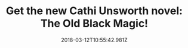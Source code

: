 ---
campaign-uuid: "c-909dc364-2420-4cab-96ad-fccd5d98f1a0"
type: "Preview"
category: "product"
date: "2018-03-12T10:55:42.981Z"
end-date: "2018-05-31T23:59:00.000Z"
disable-form: false
is_promoted: false
has_entry_page: false
title: "Get the new Cathi Unsworth novel: The Old Black Magic!"
competition-description: "<p>The award-winning crime compendium London Noir and author\
  \ of five more novels, Cathi Unsworth, has done it again and she just had published\
  \ her new novel: The Old Black Magic! Her sixth book blends fact and fiction for\
  \ a well researched, evocative tale about one of the weirder outposts of second\
  \ world war British intelligence!</p>\r\n<p>If you were looking for a vocative,\
  \ brilliantly researched, imaginative, informative book…this one is a must for you!</p>"
banner-img: "https://assets.expresslyapp.com/asset-113cca44-49b9-42a9-b1b1-cfe08d4303ee.jpg"
logo-left-href: "https://www.amazon.co.uk"
logo-left-image: "https://assets.expresslyapp.com/9d6dc944-a1a1-4b9a-8932-54981a79676f-thumb.png"
logo-left-title: "Amazon"
has-winner: false
---